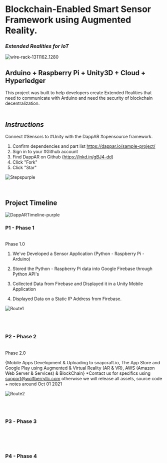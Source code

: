

<h1> Blockchain-Enabled Smart Sensor Framework using Augmented Reality. </h1><h3><i>Extended Realities for IoT </i></h3>

![wire-rack-1311162_1280](https://user-images.githubusercontent.com/21232416/128045442-877ba8f7-c6fd-4186-a07d-124f3e744706.jpg)

<h2> Arduino + Raspberry Pi + Unity3D + Cloud + Hyperledger </h2>
This project was built to help developers create Extended Realities that need to communicate with Arduino and need the security of blockchain decentralization.
<br>
<br>
<h2><i> Instructions </i></h2>

Connect #Sensors to #Unity with the DappAR #opensource framework.
1. Confirm dependencies and part list https://dappar.io/sample-project/
2. Sign in to your #Github account
3. Find DappAR on Github (https://lnkd.in/gBJ4-dd)
4. Click "Fork"
5. Click "Star"


![Stepspurple](https://user-images.githubusercontent.com/21232416/128039335-35ee1982-f9ac-4dd9-a429-ee1856beccea.png)


<br>
<h2> Project Timeline </h2>

![DappARTimeline-purple](https://user-images.githubusercontent.com/21232416/128039490-74497202-bdcf-4a35-8f90-723b494de3e9.png)

 


<h3><b>P1 - Phase 1</h3></b><br>
Phase 1.0

1. We've Developed a Sensor Application (Python - Raspberry Pi - Arduino)

2. Stored the Python - Raspberry Pi data into Google Firebase through Python API's

3. Collected Data from Firebase and Displayed it in a Unity Mobile Application

4. Displayed Data on a Static IP Address from Firebase. 


![Route1](https://user-images.githubusercontent.com/21232416/128073048-85c368e7-3e97-43a5-a69c-4d06db8c4647.png)


<br>
<br>
<h3><b>P2 - Phase 2</h3></b><br>
Phase 2.0

{Mobile Apps Development & Uploading to snapcraft.io, The App Store and Google Play using Augmented & Virtual Reality (AR & VR), AWS (Amazon Web Server & Services) & BlockChain} *Contact us for specifics using support@wolfberryllc.com otherwise we will release all assets, source code + notes around Oct 01 2021

![Route2](https://user-images.githubusercontent.com/21232416/128077122-1d21fcdb-ceea-4364-9868-481e9875f399.png)

<br>
<br>
<h3><b>P3 - Phase 3</h3></b><br>
<br>
<br>
<h3><b>P4 - Phase 4</h3></b><br>



